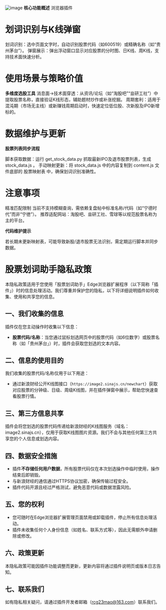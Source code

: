 ![image](https://github.com/user-attachments/assets/a23c5838-f03a-456b-81fc-4b7bfad0a002)
**核心功能概述**
浏览器插件
# 划词识别与K线弹窗

划词识别：选中页面文字时，自动识别股票代码（如600519）或精确名称（如“贵州茅台”）。
弹窗展示：弹出浮动窗口显示对应股票的分时图、日K线、周K线，支持技术面快速分析。

# 使用场景与策略价值

**多维度选股工具**
消息面→技术面穿透：从资讯/论坛（如“淘股吧”“韭研工社”）中提取股票名称，直接验证K线形态，辅助题材炒作或补涨挖掘。
周期套利：适用于混沌期（市场无主线）或新赚钱周期启动时，快速定位低位股、次新股及IPO新增标的。

# 数据维护与更新

**股票列表同步流程**

脚本获取数据：运行 get_stock_data.py 抓取最新IPO及退市股票列表，生成 stock_data.js 。
手动映射更新：将 stock_data.js 中的内容复制到 content.js 文件底部的 股票映射表 中，确保划词识别准确性。

# 注意事项

精准匹配限制
当前不支持模糊查询，需依赖复盘帖中标准名称/代码（如“宁德时代”而非“宁徳”）。
推荐适配网站：淘股吧、韭研工社、雪球等以规范股票名称为主的平台。

**代码维护提示**

若长期未更新映射表，可能导致新股/退市股票无法识别，需定期运行脚本并同步数据。
# 股票划词助手隐私政策

本隐私政策适用于您使用「股票划词助手」Edge浏览器扩展程序（以下简称「插件」）时的信息处理活动。我们尊重并保护您的隐私，以下将详细说明插件如何收集、使用和共享您的信息。

## 一、我们收集的信息
插件仅在您主动操作时收集以下信息：
- **股票代码/名称**：当您通过鼠标划选网页中的股票代码（如6位数字）或股票名称（如「贵州茅台」）时，插件会获取您划选的文本内容。

## 二、信息的使用目的
我们收集的股票代码/名称仅用于以下用途：
- 通过新浪财经公开K线图接口（`https://image2.sinajs.cn/newchart`）获取对应股票的分钟级、日级、周级K线图，并在插件弹窗中展示，帮助您快速查看股票行情。

## 三、第三方信息共享
插件会将您划选的股票代码传递给新浪财经的K线图服务（域名：image2.sinajs.cn），仅用于获取K线图图片资源。我们不会与其他任何第三方共享您的个人信息或划选内容。

## 四、数据安全措施
- 插件**不存储任何用户数据**，所有股票代码仅在本次划选操作中临时使用，操作结束后即销毁。
- 与新浪财经的通信通过HTTPS协议加密，确保传输过程安全。
- 插件代码开源且经过严格测试，避免恶意代码或数据泄露风险。

## 五、您的权利
- 您可随时在Edge浏览器扩展管理页面禁用或卸载插件，停止所有信息处理活动。
- 插件未收集任何个人身份信息（如姓名、联系方式等），因此无需额外申请删除或修改。

## 六、政策更新
本隐私政策可能因插件功能调整而更新，更新内容将通过插件说明页或版本日志告知。

## 七、联系我们
如有隐私相关疑问，请通过插件开发者邮箱（rcg23mao@163.com）联系我们。


